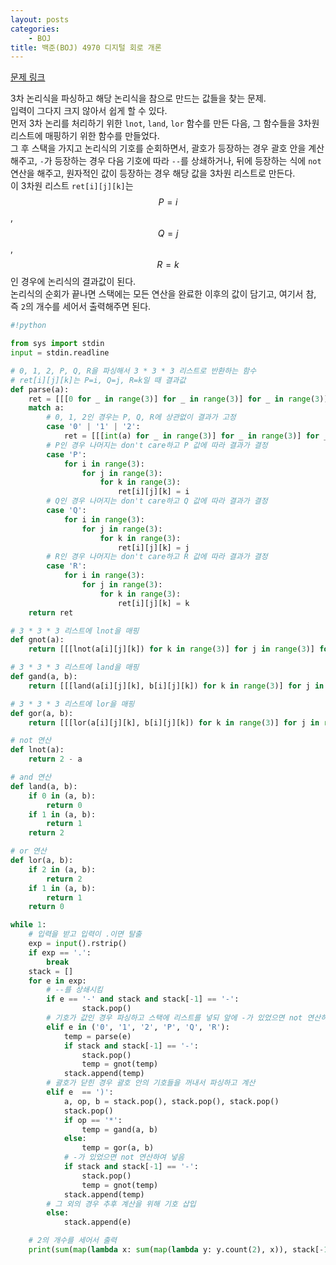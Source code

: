 ```yaml
---
layout: posts
categories:
    - BOJ
title: 백준(BOJ) 4970 디지털 회로 개론
---
```


[문제 링크](https://www.acmicpc.net/problem/4970)

3차 논리식을 파싱하고 해당 논리식을 참으로 만드는 값들을 찾는 문제.  
입력이 그다지 크지 않아서 쉽게 할 수 있다.  
먼저 3차 논리를 처리하기 위한 `lnot`, `land`, `lor` 함수를 만든 다음, 그 함수들을 3차원 리스트에 매핑하기 위한 함수를 만들었다.  
그 후 스택을 가지고 논리식의 기호를 순회하면서, 괄호가 등장하는 경우 괄호 안을 계산해주고, `-`가 등장하는 경우 다음 기호에 따라 `--`를 상쇄하거나, 뒤에 등장하는 식에 `not` 연산을 해주고, 원자적인 값이 등장하는 경우 해당 값을 3차원 리스트로 만든다.  
이 3차원 리스트 `ret[i][j][k]`는 $$P=i$$, $$Q=j$$, $$R=k$$인 경우에 논리식의 결과값이 된다.  
논리식의 순회가 끝나면 스택에는 모든 연산을 완료한 이후의 값이 담기고, 여기서 참, 즉 `2`의 개수를 세어서 출력해주면 된다.  


```python
#!python

from sys import stdin
input = stdin.readline

# 0, 1, 2, P, Q, R을 파싱해서 3 * 3 * 3 리스트로 반환하는 함수
# ret[i][j][k]는 P=i, Q=j, R=k일 때 결과값
def parse(a):
    ret = [[[0 for _ in range(3)] for _ in range(3)] for _ in range(3)]
    match a:
        # 0, 1, 2인 경우는 P, Q, R에 상관없이 결과가 고정
        case '0' | '1' | '2':
            ret = [[[int(a) for _ in range(3)] for _ in range(3)] for _ in range(3)]
        # P인 경우 나머지는 don't care하고 P 값에 따라 결과가 결정
        case 'P':
            for i in range(3):
                for j in range(3):
                    for k in range(3):
                        ret[i][j][k] = i
        # Q인 경우 나머지는 don't care하고 Q 값에 따라 결과가 결정
        case 'Q':
            for i in range(3):
                for j in range(3):
                    for k in range(3):
                        ret[i][j][k] = j
        # R인 경우 나머지는 don't care하고 R 값에 따라 결과가 결정
        case 'R':
            for i in range(3):
                for j in range(3):
                    for k in range(3):
                        ret[i][j][k] = k
    return ret

# 3 * 3 * 3 리스트에 lnot을 매핑
def gnot(a):
    return [[[lnot(a[i][j][k]) for k in range(3)] for j in range(3)] for i in range(3)]

# 3 * 3 * 3 리스트에 land을 매핑
def gand(a, b):
    return [[[land(a[i][j][k], b[i][j][k]) for k in range(3)] for j in range(3)] for i in range(3)]

# 3 * 3 * 3 리스트에 lor을 매핑
def gor(a, b):
    return [[[lor(a[i][j][k], b[i][j][k]) for k in range(3)] for j in range(3)] for i in range(3)]

# not 연산
def lnot(a):
    return 2 - a

# and 연산
def land(a, b):
    if 0 in (a, b):
        return 0
    if 1 in (a, b):
        return 1
    return 2

# or 연산
def lor(a, b):
    if 2 in (a, b):
        return 2
    if 1 in (a, b):
        return 1
    return 0

while 1:
    # 입력을 받고 입력이 .이면 탈출
    exp = input().rstrip()
    if exp == '.':
        break
    stack = []
    for e in exp:
        # --를 상쇄시킴
        if e == '-' and stack and stack[-1] == '-':
                stack.pop()
        # 기호가 값인 경우 파싱하고 스택에 리스트를 넣되 앞에 -가 있었으면 not 연산하여 넣음
        elif e in ('0', '1', '2', 'P', 'Q', 'R'):
            temp = parse(e)
            if stack and stack[-1] == '-':
                stack.pop()
                temp = gnot(temp)
            stack.append(temp)
        # 괄호가 닫힌 경우 괄호 안의 기호들을 꺼내서 파싱하고 계산
        elif e  == ')':
            a, op, b = stack.pop(), stack.pop(), stack.pop()
            stack.pop()
            if op == '*':
                temp = gand(a, b)
            else:
                temp = gor(a, b)
            # -가 있었으면 not 연산하여 넣음
            if stack and stack[-1] == '-':
                stack.pop()
                temp = gnot(temp)
            stack.append(temp)
        # 그 외의 경우 추후 계산을 위해 기호 삽입
        else:
            stack.append(e)

    # 2의 개수를 세어서 출력
    print(sum(map(lambda x: sum(map(lambda y: y.count(2), x)), stack[-1])))

```
